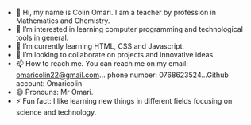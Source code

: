 - 👋 Hi, my name is Colin Omari. I am a teacher by profession in Mathematics and Chemistry.
- 👀 I’m interested in learning computer programming and technological tools in general.
- 🌱 I’m currently learning HTML, CSS and Javascript.
- 💞️ I’m looking to collaborate on projects and innovative ideas.
- 📫 How to reach me. You can reach me on my email: omaricolin22@gmail.com... phone number: 0768623524...Github account: Omaricolin
- 😄 Pronouns: Mr Omari.
- ⚡ Fun fact: I like learning new things in different fields focusing on science and technology.

<!---
Omaricolin/Omaricolin is a ✨ special ✨ repository because its `README.md` (this file) appears on your GitHub profile.
You can click the Preview link to take a look at your changes.
--->
